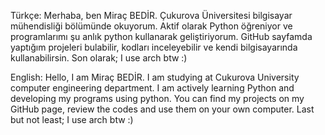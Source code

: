 Türkçe:
Merhaba, ben Miraç BEDİR.
Çukurova Üniversitesi bilgisayar mühendisliği bölümünde okuyorum. 
Aktif olarak Python öğreniyor ve programlarımı şu anlık python kullanarak geliştiriyorum.
GitHub sayfamda yaptığım projeleri bulabilir, kodları inceleyebilir ve kendi bilgisayarında kullanabilirsin.
Son olarak;
I use arch btw :)


English:
Hello, I am Miraç BEDİR.
I am studying at Cukurova University computer engineering department. 
I am actively learning Python and developing my programs using python.
You can find my projects on my GitHub page, review the codes and use them on your own computer.
Last but not least;
I use arch btw :)
